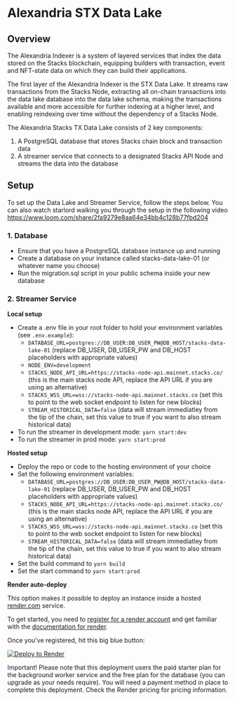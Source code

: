 # Alexandria STX Data Lake

## Overview

The Alexandria Indexer is a system of layered services that index the data stored on the Stacks blockchain, equipping builders with transaction, event and NFT-state data on which they can build their applications.

The first layer of the Alexandria Indexer is the STX Data Lake. It streams raw transactions from the Stacks Node, extracting all on-chain transactions into the data lake database into the data lake schema, making the transactions available and more accessible for further indexing at a higher level, and enabling reindexing over time without the dependency of a Stacks Node.

The Alexandria Stacks TX Data Lake consists of 2 key components:

1. A PostgreSQL database that stores Stacks chain block and transaction data
2. A streamer service that connects to a designated Stacks API Node and streams the data into the database

## Setup

To set up the Data Lake and Streamer Service, follow the steps below. You can also watch starlord walking you through the setup in the following video https://www.loom.com/share/2fa9279e8aa64e34bb4c128b77fbd204

### 1. Database

- Ensure that you have a PostgreSQL database instance up and running
- Create a database on your instance called stacks-data-lake-01 (or whatever name you choose)
- Run the migration.sql script in your public schema inside your new database

### 2. Streamer Service

**Local setup**

- Create a .env file in your root folder to hold your environment variables (see `.env.example`):
  - `DATABASE_URL=postgres://DB_USER:DB_USER_PW@DB_HOST/stacks-data-lake-01` (replace DB_USER, DB_USER_PW and DB_HOST placeholders with appropriate values)
  - `NODE_ENV=development`
  - `STACKS_NODE_API_URL=https://stacks-node-api.mainnet.stacks.co/` (this is the main stacks node API, replace the API URL if you are using an alternative)
  - `STACKS_WSS_URL=wss://stacks-node-api.mainnet.stacks.co` (set this to point to the web socket endpoint to listen for new blocks)
  - `STREAM_HISTORICAL_DATA=false` (data will stream immediatley from the tip of the chain, set this value to true if you want to also stream historical data)
- To run the streamer in development mode: `yarn start:dev`
- To run the streamer in prod mode: `yarn start:prod`

**Hosted setup**

- Deploy the repo or code to the hosting environment of your choice
- Set the following environment variables:
  - `DATABASE_URL=postgres://DB_USER:DB_USER_PW@DB_HOST/stacks-data-lake-01` (replace DB_USER, DB_USER_PW and DB_HOST placeholders with appropriate values)
  - `STACKS_NODE_API_URL=https://stacks-node-api.mainnet.stacks.co/` (this is the main stacks node API, replace the API URL if you are using an alternative)
  - `STACKS_WSS_URL=wss://stacks-node-api.mainnet.stacks.co` (set this to point to the web socket endpoint to listen for new blocks)
  - `STREAM_HISTORICAL_DATA=false` (data will stream immediatley from the tip of the chain, set this value to true if you want to also stream historical data)
- Set the build command to `yarn build`
- Set the start command to `yarn start:prod`

**Render auto-deploy**

This option makes it possible to deploy an instance inside a hosted [render.com](https://render.com) service.

To get started, you need to [register for a render account](https://dashboard.render.com/register) and get familiar with the [documentation for render](https://render.com/docs).

Once you've registered, hit this big blue button:

[![Deploy to Render](https://render.com/images/deploy-to-render-button.svg)](https://render.com/deploy?repo=https://github.com/byzantion-xyz/alexandria-stx-datalake&branch=blueprint)

Important! Please note that this deployment users the paid starter plan for the background worker service and the free plan for the database (you can upgrade as your needs require). You will need a payment method in place to complete this deployment. Check the Render pricing for pricing information.

